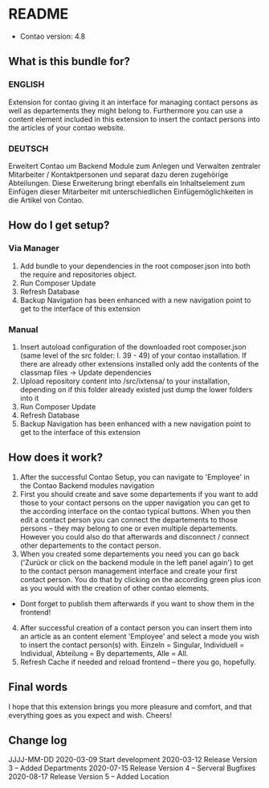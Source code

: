 # README #

* Contao version: 4.8


## What is this bundle for? ##
### ENGLISH ###
Extension for contao giving it an interface for managing contact persons as well as departements they might belong to. Furthermore you can use a content element included in this extension to insert the contact persons into the articles of your contao website.

### DEUTSCH ###
Erweitert Contao um Backend Module zum Anlegen und Verwalten zentraler Mitarbeiter / Kontaktpersonen und separat dazu deren zugehörige Abteilungen. Diese Erweiterung bringt ebenfalls ein Inhaltselement zum Einfügen dieser Mitarbeiter mit unterschiedlichen Einfügemöglichkeiten in die Artikel von Contao.


## How do I get setup? ##
### Via Manager ###
1. Add bundle to your dependencies in the root composer.json into both the require and repositories object.
2. Run Composer Update
3. Refresh Database
4. Backup Navigation has been enhanced with a new navigation point to get to the interface of this extension


### Manual ###
1. Insert autoload configuration of the downloaded root composer.json (same level of the src folder: l. 39 - 49) of your contao installation. If there are already other extensions installed only add the contents of the classmap files -> Update dependencies
2. Upload repository content into /src/ixtensa/ to your installation, depending on if this folder already existed just dump the lower folders into it
3. Run Composer Update
4. Refresh Database
5. Backup Navigation has been enhanced with a new navigation point to get to the interface of this extension


## How does it work? ##
1. After the successful Contao Setup, you can navigate to 'Employee' in the Contao Backend modules navigation
2. First you should create and save some departements if you want to add those to your contact persons on the upper navigation you can get to the according interface on the contao typical buttons. When you then edit a contact person you can connect the departements to those persons – they may belong to one or even multiple departements. However you could also do that afterwards and disconnect / connect other departements to the contact person.
3. When you created some departements you need you can go back ('Zurück or click on the backend module in the left panel again') to get to the contact person management interface and create your first contact person. You do that by clicking on the according green plus icon as you would with the creation of other contao elements.
* Dont forget to publish them afterwards if you want to show them in the frontend!
4. After successful creation of a contact person you can insert them into an article as an content element 'Employee' and select a mode you wish to insert the contact person(s) with. Einzeln = Singular, Individuell = Individual, Abteilung = By departements, Alle = All.
5. Refresh Cache if needed and reload frontend – there you go, hopefully.


## Final words ##
I hope that this extension brings you more pleasure and comfort, and that everything goes as you expect and wish. Cheers!


## Change log ##
JJJJ-MM-DD
2020-03-09 Start development
2020-03-12 Release Version 3 – Added Departments
2020-07-15 Release Version 4 – Serveral Bugfixes
2020-08-17 Release Version 5 – Added Location
